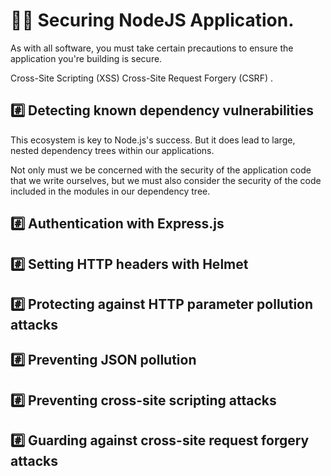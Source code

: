 # 💁‍♂️ Securing NodeJS Application.

As with all software, you must take certain precautions to ensure the application you're building is secure.

Cross-Site Scripting (XSS)
Cross-Site Request Forgery (CSRF) .

## #️⃣ Detecting known dependency vulnerabilities

This ecosystem is key to Node.js's success. But it does lead to large, nested dependency trees within our applications.

Not only must we be concerned with the security of the application code that we write ourselves, but we must also consider the security of the code included in the modules in our dependency tree.

## #️⃣ Authentication with Express.js

## #️⃣ Setting HTTP headers with Helmet

## #️⃣ Protecting against HTTP parameter pollution attacks

## #️⃣ Preventing JSON pollution

## #️⃣ Preventing cross-site scripting attacks

## #️⃣ Guarding against cross-site request forgery attacks
